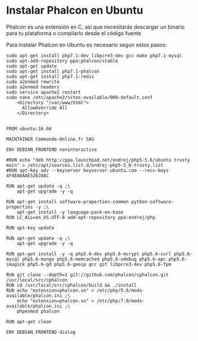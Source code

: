 # Instalar Phalcon en Ubuntu

Phalcon es una extensión en C, así que necesitarás descargar un binario para tu plataforma o compilarlo desde el código fuente

Para instalar Phalcon en Ubuntu es necesario seguir estos pasos:

    sudo apt-get install php7.1-dev libpcre3-dev gcc make php7.1-mysql
    sudo apt-add-repository ppa:phalcon/stable
    sudo apt-get update
    sudo apt-get install php7.1-phalcon
    sudo apt-get install php7.1-redis
    sudo a2enmod rewrite
    sudo a2enmod headers
    sudo service apache2 restart
    sudo nano /etc/apache2/sites-available/000-default.conf
        <Directory "/var/www/html">
          AllowOverride All
        </Directory>
        

    FROM ubuntu:16.04

    MAINTAINER Commande-Online.fr SAS

    ENV DEBIAN_FRONTEND noninteractive

    #RUN echo "deb http://ppa.launchpad.net/ondrej/php5-5.6/ubuntu trusty main" > /etc/apt/sources.list.d/ondrej-php5-5_6-trusty.list
    #RUN apt-key adv --keyserver keyserver.ubuntu.com --recv-keys 4F4EA0AAE5267A6C

    RUN apt-get update -q ;\
        apt-get upgrade -y -q

    RUN apt-get install software-properties-common python-software-properties -y ;\
        apt-get install -y language-pack-en-base
    RUN LC_ALL=en_US.UTF-8 add-apt-repository ppa:ondrej/php

    RUN apt-key update

    RUN apt-get update -q ;\
        apt-get upgrade -y -q

    RUN apt-get install -y -q php5.6-dev php5.6-mcrypt php5.6-curl php5.6-mysql php5.6-mongo php5.6-memcached php5.6-xdebug php5.6-apc php5.6-imagick php5.6-gd php5.6-geoip gcc git libpcre3-dev php5.6-fpm

    RUN git clone --depth=1 git://github.com/phalcon/cphalcon.git /usr/local/src/cphalcon
    RUN cd /usr/local/src/cphalcon/build && ./install
    RUN echo "extension=phalcon.so" > /etc/php/5.6/mods-available/phalcon.ini ;\
        echo "extension=phalcon.so" > /etc/php/7.0/mods-available/phalcon.ini ;\
        phpenmod phalcon

    RUN apt-get clean

    ENV DEBIAN_FRONTEND dialog
